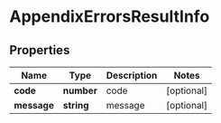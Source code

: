 # AppendixErrorsResultInfo

## Properties

| Name | Type | Description | Notes |
|------------ | ------------- | ------------- | -------------|
**code** | **number** | code |[optional]|
**message** | **string** | message |[optional]|
